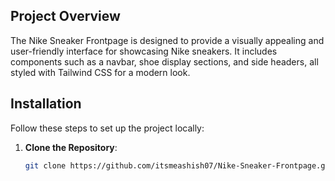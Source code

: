 ## Project Overview

The Nike Sneaker Frontpage is designed to provide a visually appealing and user-friendly interface for showcasing Nike sneakers. It includes components such as a navbar, shoe display sections, and side headers, all styled with Tailwind CSS for a modern look.

## Installation

Follow these steps to set up the project locally:

1. **Clone the Repository**:

   ```bash
   git clone https://github.com/itsmeashish07/Nike-Sneaker-Frontpage.git
